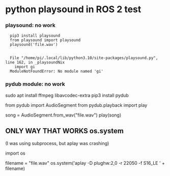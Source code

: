 # python playsound in ROS 2 test

### playsound: no work

```
  pip3 install playsound
  from playsound import playsound
  playsound('file.wav')


  File "/home/pi/.local/lib/python3.10/site-packages/playsound.py", line 162, in _playsoundNix
    import gi
  ModuleNotFoundError: No module named 'gi'
```

### pydub module: no work

  sudo apt install ffmpeg libavcodec-extra
  pip3 install pydub

  from pydub import AudioSegment
  from pydub.playback import play

  song = AudioSegment.from_wav("file.wav")
  play(song)

## ONLY WAY THAT WORKS os.system
(I was using subprocess, but aplay was crashing)

import os

filename = "file.wav"
os.system('aplay -D plughw:2,0 -r 22050 -f S16_LE ' + filename)
